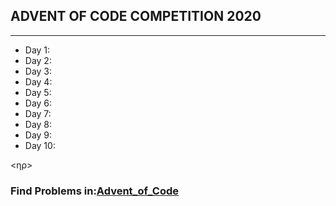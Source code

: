 <html>
<body>
<h2>ADVENT OF CODE COMPETITION 2020</h2>
<hr>
<ul>
<li>Day 1:</li>
<li>Day 2:</li>
<li>Day 3:</li>
<li>Day 4:</li>
<li>Day 5:</li>
<li>Day 6:</li>
<li>Day 7:</li>
<li>Day 8:</li>
<li>Day 9:</li>
<li>Day 10:</li>
</ul>
  <ηρ>
<h3>Find Problems in:<a href="https://adventofcode.com/">Advent_of_Code</a></h3>
</body>
</html>
